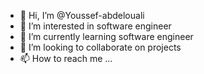 - 👋 Hi, I’m @Youssef-abdelouali
- 👀 I’m interested in software engineer
- 🌱 I’m currently learning software engineer
- 💞️ I’m looking to collaborate on projects
- 📫 How to reach me ...

<!---
Youssef-abdelouali/Youssef-abdelouali is a ✨ special ✨ repository because its `README.md` (this file) appears on your GitHub profile.
You can click the Preview link to take a look at your changes.
--->
